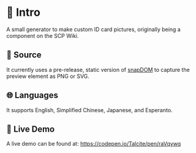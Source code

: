 # 🪪 Intro
A small generator to make custom ID card pictures, originally being a component on the SCP Wiki.

## 💾 Source

It currently uses a pre-release, static version of [snapDOM](https://github.com/zumerlab/snapdom) to capture the preview element as PNG or SVG.

## 🌐 Languages

It supports English, Simplified Chinese, Japanese, and Esperanto.

## 👾 Live Demo

A live demo can be found at: https://codepen.io/Talcite/pen/raVqywq
